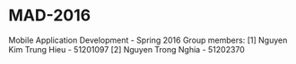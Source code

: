 # MAD-2016
Mobile Application Development - Spring 2016
Group members:
[1] Nguyen Kim Trung Hieu 	- 51201097
[2] Nguyen Trong Nghia 		- 51202370